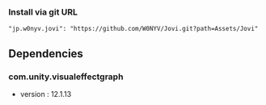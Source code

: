 ### Install via git URL

```
"jp.w0nyv.jovi": "https://github.com/W0NYV/Jovi.git?path=Assets/Jovi"

```

## Dependencies

### com.unity.visualeffectgraph
- version : 12.1.13